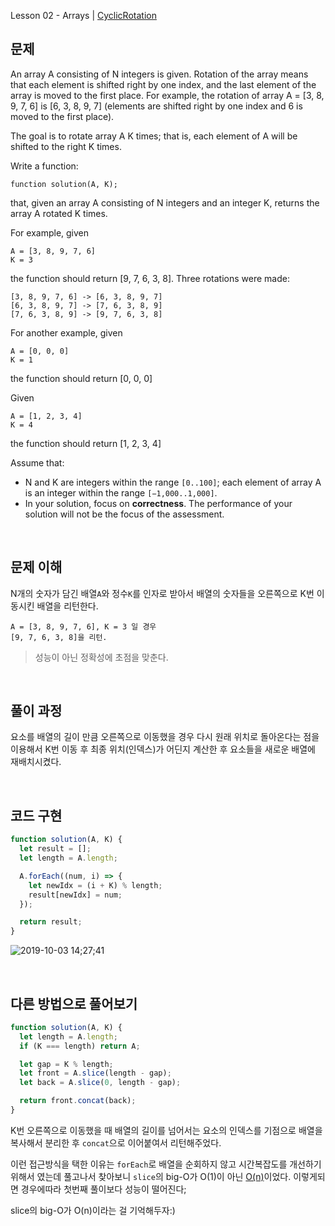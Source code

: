 Lesson 02 - Arrays | [CyclicRotation](https://app.codility.com/programmers/lessons/2-arrays/odd_occurrences_in_array/)

## 문제

An array A consisting of N integers is given. Rotation of the array means that each element is shifted right by one index, and the last element of the array is moved to the first place. For example, the rotation of array A = [3, 8, 9, 7, 6] is [6, 3, 8, 9, 7] (elements are shifted right by one index and 6 is moved to the first place).

The goal is to rotate array A K times; that is, each element of A will be shifted to the right K times.

Write a function:

```
function solution(A, K);
```

that, given an array A consisting of N integers and an integer K, returns the array A rotated K times.

For example, given

    A = [3, 8, 9, 7, 6]
    K = 3

the function should return [9, 7, 6, 3, 8]. Three rotations were made:

    [3, 8, 9, 7, 6] -> [6, 3, 8, 9, 7]
    [6, 3, 8, 9, 7] -> [7, 6, 3, 8, 9]
    [7, 6, 3, 8, 9] -> [9, 7, 6, 3, 8]

For another example, given

    A = [0, 0, 0]
    K = 1

the function should return [0, 0, 0]

Given

    A = [1, 2, 3, 4]
    K = 4

the function should return [1, 2, 3, 4]

Assume that:

- N and K are integers within the range `[0..100]`;
  each element of array A is an integer within the range `[−1,000..1,000]`.
- In your solution, focus on **correctness**. The performance of your solution will not be the focus of the assessment.

<br />

## 문제 이해

N개의 숫자가 담긴 배열`A`와 정수`K`를 인자로 받아서 배열의 숫자들을 오른쪽으로 K번 이동시킨 배열을 리턴한다.

```
A = [3, 8, 9, 7, 6], K = 3 일 경우
[9, 7, 6, 3, 8]을 리턴.
```

> 성능이 아닌 정확성에 초점을 맞춘다.

<br />

## 풀이 과정

요소를 배열의 길이 만큼 오른쪽으로 이동했을 경우 다시 원래 위치로 돌아온다는 점을 이용해서 K번 이동 후 최종 위치(인덱스)가 어딘지 계산한 후 요소들을 새로운 배열에 재배치시켰다.

<br />

## 코드 구현

```js
function solution(A, K) {
  let result = [];
  let length = A.length;

  A.forEach((num, i) => {
    let newIdx = (i + K) % length;
    result[newIdx] = num;
  });

  return result;
}
```

![2019-10-03 14;27;41](https://user-images.githubusercontent.com/42695954/66101747-e6df1b80-e5ea-11e9-9183-b30535c736fd.PNG)

<br />

## 다른 방법으로 풀어보기

```js
function solution(A, K) {
  let length = A.length;
  if (K === length) return A;

  let gap = K % length;
  let front = A.slice(length - gap);
  let back = A.slice(0, length - gap);

  return front.concat(back);
}
```

K번 오른쪽으로 이동했을 때 배열의 길이를 넘어서는 요소의 인덱스를 기점으로 배열을 복사해서 분리한 후 `concat`으로 이어붙여서 리턴해주었다.

이런 접근방식을 택한 이유는 `forEach`로 배열을 순회하지 않고 시간복잡도를 개선하기 위해서 였는데 풀고나서 찾아보니 `slice`의 big-O가 O(1)이 아닌 [O(n)](https://stackoverflow.com/questions/22614237/javascript-runtime-complexity-of-array-functions)이었다. 이렇게되면 경우에따라 첫번째 풀이보다 성능이 떨어진다;

slice의 big-O가 O(n)이라는 걸 기억해두자:)
